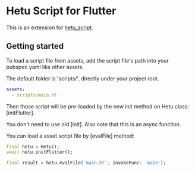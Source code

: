 # Hetu Script for Flutter

This is an extension for [hetu_script](https://pub.dev/packages/hetu_script).

## Getting started

To load a script file from assets, add the script file's path into your pubspec.yaml like other assets.

The default folder is 'scripts/', directly under your project root.

```yaml
assets:
  - scripts/main.ht
```

Then those script will be pre-loaded by the new init method on Hetu class: [initFlutter].

You don't need to use old [init]. Also note that this is an async function.

You can load a asset script file by [evalFile] method:

```dart
final hetu = Hetu();
await hetu.initFlutter();

final result = hetu.evalFile('main.ht', invokeFunc: 'main');
```
